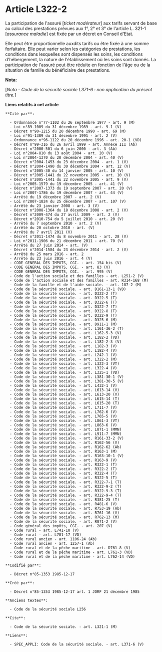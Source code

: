 # Article L322-2

La participation de l'assuré [*ticket modérateur*] aux tarifs servant de base au calcul des prestations prévues aux 1°, 2° et
3° de l'article L. 321-1 [*assurance maladie*] est fixée par un décret en Conseil d'Etat. 

Elle peut être proportionnelle auxdits tarifs ou être fixée à une somme forfaitaire. Elle peut varier selon les catégories de
prestations, les conditions dans lesquelles sont dispensés les soins, les conditions d'hébergement, la nature de
l'établissement où les soins sont donnés. La participation de l'assuré peut être réduite en fonction de l'âge ou de la
situation de famille du bénéficiaire des prestations.

**Nota:**

[*Nota - Code de la sécurité sociale L371-6 : non application du présent titre.*]

**Liens relatifs à cet article**

	**Cité par**:

	  - Ordonnance n°77-1102 du 26 septembre 1977 - art. 9 (M)
	  - Loi n°89-1009 du 31 décembre 1989 - art. 9-1 (V)
	  - Décret n°90-1215 du 20 décembre 1990 - art. 69 (M)
	  - Loi n°91-1389 du 31 décembre 1991 - art. 2 (V)
	  - Ordonnance n°96-1122 du 20 décembre 1996 - art. 20-1 (VD)
	  - Décret n°99-316 du 26 avril 1999 - art. Annexe III (Ab)
	  - Décret n°2000-501 du 6 juin 2000 - art. 3 (Ab)
	  - Loi n°2004-810 du 13 août 2004 - art. 20 (V)
	  - Loi n°2004-1370 du 20 décembre 2004 - art. 40 (V)
	  - Décret n°2004-1453 du 23 décembre 2004 - art. 1 (V)
	  - Décret n°2004-1490 du 30 décembre 2004 - art. 12 (V)
	  - Décret n°2005-30 du 14 janvier 2005 - art. 10 (V)
	  - Décret n°2005-1441 du 22 novembre 2005 - art. 10 (V)
	  - Décret n°2005-1441 du 22 novembre 2005 - art. 9 (V)
	  - Loi n°2005-1579 du 19 décembre 2005 - art. 41 (V)
	  - Décret n°2007-1373 du 19 septembre 2007 - art. 20 (V)
	  - Loi n°2007-1786 du 19 décembre 2007 - art. 44 (V)
	  - Arrêté du 19 décembre 2007 - art. 2 (V)
	  - Loi n°2007-1824 du 25 décembre 2007 - art. 107 (V)
	  - Arrêté du 23 janvier 2008 - art. 3 (V)
	  - Décret n°2008-1364 du 18 décembre 2008 - art. 2 (V)
	  - Décret n°2009-474 du 27 avril 2009 - art. 2 (V)
	  - Décret n°2010-754 du 5 juillet 2010 - art. 20 (V)
	  - Arrêté du 7 septembre 2010 - art. 2 (V)
	  - Arrêté du 20 octobre 2010 - art. (V)
	  - Arrêté du 7 avril 2011 (V)
	  - Décret n°2011-1474 du 8 novembre 2011 - art. 28 (V)
	  - Loi n°2011-1906 du 21 décembre 2011 - art. 70 (V)
	  - Arrêté du 27 juin 2014 - art. (V)
	  - Décret n°2014-1584 du 23 décembre 2014 - art. 2 (V)
	  - Arrêté du 25 mars 2016 - art. 2
	  - Arrêté du 23 juin 2016 - art. 4 (V)
	  - CODE GENERAL DES IMPOTS, CGI. - art. 154 bis (V)
	  - CODE GENERAL DES IMPOTS, CGI. - art. 83 (V)
	  - CODE GENERAL DES IMPOTS, CGI. - art. 995 (V)
	  - Code de l'action sociale et des familles - art. L251-2 (V)
	  - Code de l'action sociale et des familles - art. R314-168 (M)
	  - Code de la famille et de l'aide sociale. - art. 187-2 (M)
	  - Code de la sécurité sociale. - art. D161-13-1 (VD)
	  - Code de la sécurité sociale. - art. D322-2 (T)
	  - Code de la sécurité sociale. - art. D322-5 (T)
	  - Code de la sécurité sociale. - art. D322-6 (T)
	  - Code de la sécurité sociale. - art. D322-7 (T)
	  - Code de la sécurité sociale. - art. D322-8 (T)
	  - Code de la sécurité sociale. - art. D322-9 (T)
	  - Code de la sécurité sociale. - art. D325-6 (M)
	  - Code de la sécurité sociale. - art. D911-1 (M)
	  - Code de la sécurité sociale. - art. L161-36-2 (T)
	  - Code de la sécurité sociale. - art. L162-5-3 (V)
	  - Code de la sécurité sociale. - art. L182-2 (VD)
	  - Code de la sécurité sociale. - art. L182-2-3 (V)
	  - Code de la sécurité sociale. - art. L182-3 (V)
	  - Code de la sécurité sociale. - art. L182-4 (V)
	  - Code de la sécurité sociale. - art. L242-1 (V)
	  - Code de la sécurité sociale. - art. L322-2 (M)
	  - Code de la sécurité sociale. - art. L322-3 (VT)
	  - Code de la sécurité sociale. - art. L322-4 (V)
	  - Code de la sécurité sociale. - art. L325-1 (VD)
	  - Code de la sécurité sociale. - art. L381-30-1 (V)
	  - Code de la sécurité sociale. - art. L381-30-5 (V)
	  - Code de la sécurité sociale. - art. L432-1 (V)
	  - Code de la sécurité sociale. - art. L613-14 (V)
	  - Code de la sécurité sociale. - art. L613-20 (V)
	  - Code de la sécurité sociale. - art. L615-14 (T)
	  - Code de la sécurité sociale. - art. L615-20 (T)
	  - Code de la sécurité sociale. - art. L711-7 (V)
	  - Code de la sécurité sociale. - art. L762-6 (V)
	  - Code de la sécurité sociale. - art. L765-5 (V)
	  - Code de la sécurité sociale. - art. L861-3 (VT)
	  - Code de la sécurité sociale. - art. L863-6 (V)
	  - Code de la sécurité sociale. - art. L871-1 (MMN)
	  - Code de la sécurité sociale. - art. L911-7 (MMN)
	  - Code de la sécurité sociale. - art. R161-33-2 (V)
	  - Code de la sécurité sociale. - art. R162-56 (V)
	  - Code de la sécurité sociale. - art. R162-62 (Ab)
	  - Code de la sécurité sociale. - art. R163-1 (M)
	  - Code de la sécurité sociale. - art. R163-10-1 (V)
	  - Code de la sécurité sociale. - art. R163-9 (V)
	  - Code de la sécurité sociale. - art. R322-1 (T)
	  - Code de la sécurité sociale. - art. R322-2 (T)
	  - Code de la sécurité sociale. - art. R322-4 (T)
	  - Code de la sécurité sociale. - art. R322-5 (T)
	  - Code de la sécurité sociale. - art. R322-7-1 (T)
	  - Code de la sécurité sociale. - art. R322-9-2 (T)
	  - Code de la sécurité sociale. - art. R322-9-3 (T)
	  - Code de la sécurité sociale. - art. R322-9-4 (T)
	  - Code de la sécurité sociale. - art. R381-25 (T)
	  - Code de la sécurité sociale. - art. R481-6 (V)
	  - Code de la sécurité sociale. - art. R753-19 (Ab)
	  - Code de la sécurité sociale. - art. R761-16 (V)
	  - Code de la sécurité sociale. - art. R762-13 (M)
	  - Code de la sécurité sociale. - art. R871-2 (V)
	  - Code général des impôts, CGI. - art. 207 (V)
	  - Code rural - art. L741-10 (V)
	  - Code rural - art. L781-17 (VD)
	  - Code rural ancien - art. 1106-24 (Ab)
	  - Code rural ancien - art. 1257-1 (Ab)
	  - Code rural et de la pêche maritime - art. D761-8 (V)
	  - Code rural et de la pêche maritime - art. L761-3 (VD)
	  - Code rural et de la pêche maritime - art. L762-14 (VD)

	**Codifié par**:

	  - Décret n°85-1353 1985-12-17

	**Créé par**:

	  - Décret n°85-1353 1985-12-17 art. 1 JORF 21 décembre 1985

	**Anciens textes**:

	  - Code de la sécurité sociale L256

	**Cite**:

	  - Code de la sécurité sociale. - art. L321-1 (M)

	**Liens**:

	  - SPEC_APPLI: Code de la sécurité sociale. - art. L371-6 (V)
